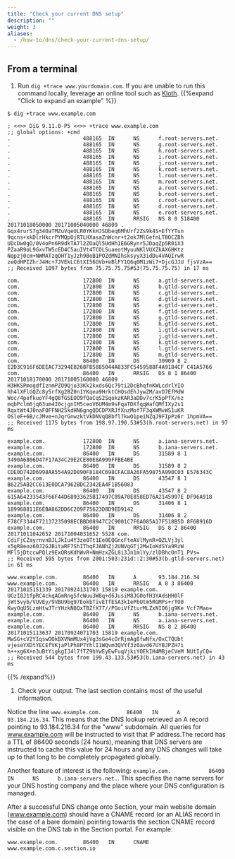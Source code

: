 ```yaml
---
title: "Check your current DNS setup"
description: ""
weight: 3
aliases:
  - /how-to/dns/check-your-current-dns-setup/
---
```


## From a terminal

1. Run `dig +trace www.yourdomain.com`. If you are unable to run this command locally, leverage an online tool such as <a href="http://www.kloth.net/services/dig.php" title="Kloth online dig service" target="kloth">Kloth</a>.
 {{%expand "Click to expand an example" %}}

```
$ dig +trace www.example.com

; <<>> DiG 9.11.0-P5 <<>> +trace www.example.com
;; global options: +cmd
.                       488165  IN      NS      f.root-servers.net.
.                       488165  IN      NS      g.root-servers.net.
.                       488165  IN      NS      h.root-servers.net.
.                       488165  IN      NS      i.root-servers.net.
.                       488165  IN      NS      j.root-servers.net.
.                       488165  IN      NS      k.root-servers.net.
.                       488165  IN      NS      l.root-servers.net.
.                       488165  IN      NS      m.root-servers.net.
.                       488165  IN      NS      a.root-servers.net.
.                       488165  IN      NS      b.root-servers.net.
.                       488165  IN      NS      c.root-servers.net.
.                       488165  IN      NS      d.root-servers.net.
.                       488165  IN      NS      e.root-servers.net.
.                       488165  IN      RRSIG   NS 8 0 518400 20171018050000 20171005040000 46809 . Gqx4rurS7g34OaTMZuVqeULR0YKkHJSDbeq6MhUrf2Zs9k4S+EfYYTun 9qcns+xkDlrHkcrPYMQpOjRTLHXasaZnWcnr+t2ok7MlGefnLT8OCZBh UDcDw0gO/0V4oPn6R9dkTA7l2ZOaQl5UdHh1E6GRynr5JDaqZp5R0iX3 PZaaR9oL9GxvTW5cED4C5auIVt4TCOLSuaeotMyuuNKlVUXZkAXGHKtz Nqpzj0cm+NWMATzqOHT1yJzh9BoB1POZdMNIhsksyyX3idDu4VAQIrwR zeQdHPIZhrJ4Hc+7JVEkLC6tXI56GVb+eBlFY1Q6q0M1zWi7+DjcGJJU fjsVzA==
;; Received 1097 bytes from 75.75.75.75#53(75.75.75.75) in 17 ms

com.                    172800  IN      NS      a.gtld-servers.net.
com.                    172800  IN      NS      b.gtld-servers.net.
com.                    172800  IN      NS      c.gtld-servers.net.
com.                    172800  IN      NS      d.gtld-servers.net.
com.                    172800  IN      NS      e.gtld-servers.net.
com.                    172800  IN      NS      f.gtld-servers.net.
com.                    172800  IN      NS      g.gtld-servers.net.
com.                    172800  IN      NS      h.gtld-servers.net.
com.                    172800  IN      NS      i.gtld-servers.net.
com.                    172800  IN      NS      j.gtld-servers.net.
com.                    172800  IN      NS      k.gtld-servers.net.
com.                    172800  IN      NS      l.gtld-servers.net.
com.                    172800  IN      NS      m.gtld-servers.net.
com.                    86400   IN      DS      30909 8 2 E2D3C916F6DEEAC73294E8268FB5885044A833FC5459588F4A9184CF C41A5766
com.                    86400   IN      RRSIG   DS 8 1 86400 20171018170000 20171005160000 46809 . H3HKSPmogdfIznmPZO9Qjo33Kk2kxds6Qc79ti2DcBhqfnKWLcdrlYIO hh4lXFlGQZc8ySrfXg2BZ0n1YKqea9HrktCHQsdEhJywZM/avD7EfMdW Woc/4pofkuoYF4gQ8fGSEOO9fQaCqS2SqokzKAR3aDDv7crK5pPfX/nz mqbPclm6jq63um4I0cjgnIM5ceoV6UM4m9sFqaTDXfqqWafQMfIXy2s1 RqxtWt4J0naFOFFNH2SkdHN6gngQDCDPXRJfXnzMof7F3qXWMvWS1uKR OSleF+6B/cJMve+nJqrGnwzktVkDNVqQ8bfl7kwO1peiNZqJ9FIpPz6r 1hpmVA==
;; Received 1175 bytes from 198.97.190.53#53(h.root-servers.net) in 97 ms

example.com.            172800  IN      NS      a.iana-servers.net.
example.com.            172800  IN      NS      b.iana-servers.net.
example.com.            86400   IN      DS      31589 8 1 3490A6806D47F17A34C29E2CE80E8A999FFBE4BE
example.com.            86400   IN      DS      31589 8 2 CDE0D742D6998AA554A92D890F8184C698CFAC8A26FA59875A990C03 E576343C
example.com.            86400   IN      DS      43547 8 1 B6225AB2CC613E0DCA7962BDC2342EA4F1B56083
example.com.            86400   IN      DS      43547 8 2 615A64233543F66F44D68933625B17497C89A70E858ED76A2145997E DF96A918
example.com.            86400   IN      DS      31406 8 1 189968811E6EBA862DD6C209F75623D8D9ED9142
example.com.            86400   IN      DS      31406 8 2 F78CF3344F72137235098ECBBD08947C2C9001C7F6A085A17F518B5D 8F6B916D
example.com.            86400   IN      RRSIG   DS 8 2 86400 20171011042652 20171004031652 5528 com. CdiFjCZayrnvnBJLJkIu4Y3ze0Tt1Ee0EQGncFteAVlMynR+OZLVj3yl x5gR8eoz60J2GJBitaRF7ShIThqFJANhZj2UNVgGTj2MwIoKdSYa9RzW MFl5jDtccwPQlz9ExQRsKdhWvR+NmHzxZGL8i3Jn1mlYy/zlDBhcOnT1 PVs=
;; Received 595 bytes from 2001:503:231d::2:30#53(b.gtld-servers.net) in 61 ms

www.example.com.        86400   IN      A       93.184.216.34
www.example.com.        86400   IN      RRSIG   A 8 3 86400 20171015151339 20170924131703 15819 example.com. UGzI8J1fpRC4ckqAGmRngSfcWuu3W8q+d6JusiM8JG0ofH3YAdsHH0lF jWt5vyb/VUVEy/9VBU9bg97EokbTivETfESA3kIePbUtm5RGMPs+rTO0 KwyOqU5LzmHtwJTrYHzkN8QxTBZfX77//PGoiVfZturMLZxNIO6jg9Ke Vcf7Mao=
example.com.            86400   IN      NS      b.iana-servers.net.
example.com.            86400   IN      NS      a.iana-servers.net.
example.com.            86400   IN      RRSIG   NS 8 2 86400 20171015113637 20170924071703 15819 example.com. MwSG+cV2YIqswOOkBXVNmMUx4jVg3sGe4cOrRjmAg8fwNfx/OxC7QUbt vjeseYXDtYECEfVKjaPlPh8P7YhlI1WQvm3QVYf3z0avd67UYBJPZH7i h++xg6X+n3uBtYigkgIJ4l7fTZ9bYwEyEwFuqVjkiYOEkIH4MBjeCVeM NUtIyCQ=
;; Received 544 bytes from 199.43.133.53#53(b.iana-servers.net) in 43 ms
```
{{% /expand%}}

1. Check your output. The last section contains most of the useful information.

Notice the line `www.example.com.        86400   IN      A       93.184.216.34`. This means that the DNS lookup retrieved an A record pointing to 93.184.216.34 for the "www" subdomain. All queries for www.example.com will be instructed to visit that IP address.The record has a TTL of 86400 seconds (24 hours), meaning that DNS servers are instructed to cache this value for 24 hours and any DNS changes will take up to that long to be completely propagated globally.

Another feature of interest is the following: `example.com.            86400   IN      NS      b.iana-servers.net.`. This specifies the name servers for your DNS hosting company and the place where your DNS configuration is managed.

After a successful DNS change onto Section, your main website domain (www.example.com) should have a CNAME record (or an ALIAS record in the case of a bare domain) pointing towards the section CNAME record visible on the DNS tab in the Section portal. For example:

    www.example.com.        86400   IN      CNAME       www.example.com.c.section.io   
